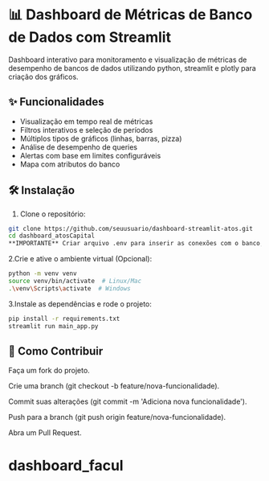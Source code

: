 # 📊 Dashboard de Métricas de Banco de Dados com Streamlit

Dashboard interativo para monitoramento e visualização de métricas de desempenho de bancos de dados utilizando python, streamlit e plotly para criação dos gráficos.

## ✨ Funcionalidades
- Visualização em tempo real de métricas
- Filtros interativos e seleção de períodos
- Múltiplos tipos de gráficos (linhas, barras, pizza)
- Análise de desempenho de queries
- Alertas com base em limites configuráveis
- Mapa com atributos do banco

## 🛠️ Instalação

1. Clone o repositório:
```bash
git clone https://github.com/seuusuario/dashboard-streamlit-atos.git
cd dashboard_atosCapital
**IMPORTANTE** Criar arquivo .env para inserir as conexões com o banco, caso contrário a aplicação não funcionará.
```
2.Crie e ative o ambiente virtual (Opcional):
```bash
python -m venv venv
source venv/bin/activate  # Linux/Mac
.\venv\Scripts\activate  # Windows
```
3.Instale as dependências e rode o projeto:
```bash
pip install -r requirements.txt
streamlit run main_app.py
```
## 🤝 Como Contribuir

Faça um fork do projeto.

Crie uma branch (git checkout -b feature/nova-funcionalidade).

Commit suas alterações (git commit -m 'Adiciona nova funcionalidade').

Push para a branch (git push origin feature/nova-funcionalidade).

Abra um Pull Request.

# dashboard_facul
